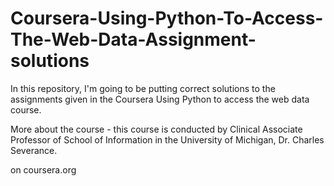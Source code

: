 # Coursera-Using-Python-To-Access-The-Web-Data-Assignment-solutions

In this repository, I'm going to be putting correct solutions to the assignments given in the Coursera Using Python to access the web data course. 

More about the course - this course is conducted by Clinical Associate Professor of School of Information in the University of Michigan, Dr. Charles Severance. 

on coursera.org
